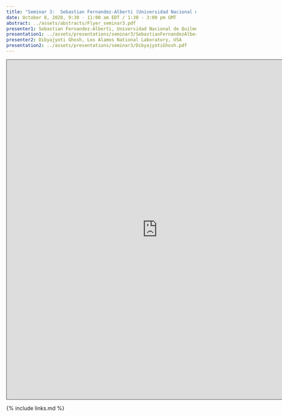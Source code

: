 ```yaml
---
title: "Seminar 3:  Sebastian Fernandez-Alberti (Universidad Nacional de Quilmes, Argentina) and Dibyajyoti Ghosh (Los Alamos National Laboratory, USA)"
date: October 8, 2020, 9:30 - 11:00 am EDT / 1:30 - 3:00 pm GMT
abstract: ../assets/abstracts/Flyer_seminar3.pdf
presenter1: Sebastian Fernandez-Alberti, Universidad Nacional de Quilmes, Argentina
presentation1: ../assets/presentations/seminar3/SebastianFernandezAlberi.pdf
presenter2: Dibyajyoti Ghosh, Los Alamos National Laboratory, USA
presentation2: ../assets/presentations/seminar3/DibyajyotiGhosh.pdf
---
```

 
<iframe src="https://ub.hosted.panopto.com/Panopto/Pages/Embed.aspx?id=b41b83ef-dc77-4079-b287-ac4e01046d44
&autoplay=false&offerviewer=true&showtitle=true&showbrand=false&start=0&interactivity=all" height="900" width="800"
 style="border: 1px solid #464646;" allowfullscreen allow="autoplay"></iframe>

{% include links.md %}

